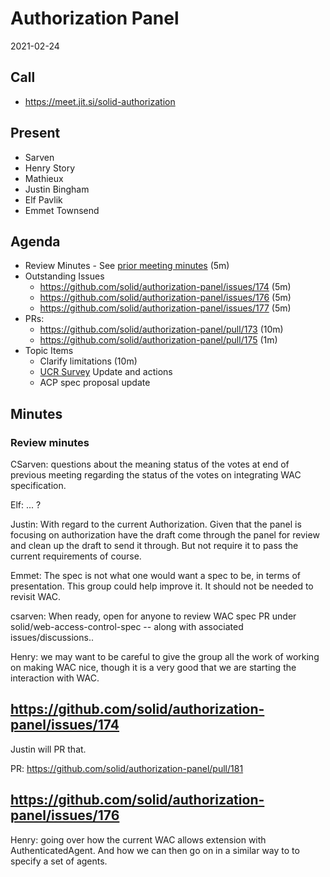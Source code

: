 # Authorization Panel
2021-02-24

## Call
* https://meet.jit.si/solid-authorization

## Present
* Sarven
* Henry Story
* Mathieux
* Justin Bingham
* Elf Pavlik
* Emmet Townsend

## Agenda

* Review Minutes - See [prior meeting minutes](https://github.com/solid/authorization-panel/pull/172) (5m)
* Outstanding Issues
    * https://github.com/solid/authorization-panel/issues/174 (5m)
    * https://github.com/solid/authorization-panel/issues/176 (5m)
    * https://github.com/solid/authorization-panel/issues/177 (5m)
* PRs:
  * https://github.com/solid/authorization-panel/pull/173 (10m)
  * https://github.com/solid/authorization-panel/pull/175 (1m)
* Topic Items
    * Clarify limitations (10m)
    * [UCR Survey](https://github.com/solid/authorization-panel/blob/master/proposals/authorization-ucr/uc-survey.md) Update and actions
    * ACP spec proposal update

## Minutes

### Review minutes

CSarven: questions about the meaning status of the votes at end of previous meeting regarding the status of the votes on integrating WAC specification.

Elf: ... ?

Justin: With regard to the current Authorization. 
Given that the panel is focusing on authorization have the draft  come through the panel for review and clean up the draft to send it through. But not require it to pass the current requirements of course.

Emmet: The spec is not what one would want a spec to be, in terms of presentation. This group could help improve it. It should not be needed to revisit WAC. 

csarven: When ready, open for anyone to review WAC spec PR under solid/web-access-control-spec -- along with associated issues/discussions..

Henry: we may want to be careful to give the group all the work of working on making  WAC nice, though it is a very good that we are starting the interaction with WAC.

##  https://github.com/solid/authorization-panel/issues/174

Justin will PR that.

PR: https://github.com/solid/authorization-panel/pull/181

## https://github.com/solid/authorization-panel/issues/176

Henry: going over how the current WAC allows extension with AuthenticatedAgent. And how we can then go on in a similar way to to specify a set of agents.
